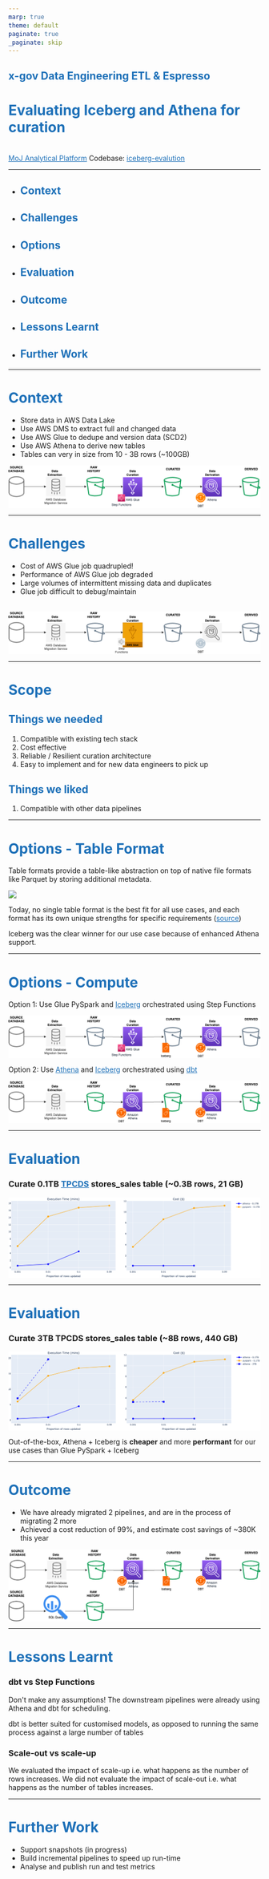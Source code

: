 ```yaml
---
marp: true
theme: default
paginate: true
_paginate: skip
---
```


<style scoped>
img.emoji {
    display: inline;
}

section {
  text-align: center;
  justify-content: center;
}
</style>

## x-gov Data Engineering ETL & Espresso

# Evaluating Iceberg and Athena for curation
\
[MoJ Analytical Platform](https://user-guidance.analytical-platform.service.justice.gov.uk/#content)
Codebase: [iceberg-evalution](https://github.com/moj-analytical-services/iceberg-evaluation)

---

- ## Context
- ## Challenges
- ## Options
- ## Evaluation
- ## Outcome
- ## Lessons Learnt
- ## Further Work

---

# Context

- Store data in AWS Data Lake
- Use AWS DMS to extract full and changed data
- Use AWS Glue to dedupe and version data (SCD2)
- Use AWS Athena to derive new tables 
- Tables can very in size from 10 - 3B rows (~100GB)

![architecture_existing](../images/architecture_existing.drawio.png)

---

# Challenges

- Cost of AWS Glue job quadrupled!
- Performance of AWS Glue job degraded
- Large volumes of intermittent missing data and duplicates
- Glue job difficult to debug/maintain 

\
![architecture_existing_problems](../images/architecture_existing_problems.drawio.png)

---

# Scope

## Things we needed

1. Compatible with existing tech stack
1. Cost effective
1. Reliable / Resilient curation architecture
1. Easy to implement and for new data engineers to pick up

## Things we liked

1. Compatible with other data pipelines


---

# Options - Table Format

Table formats provide a table-like abstraction on top of native file formats like Parquet by storing additional metadata.

![](https://miro.medium.com/v2/resize:fit:720/format:webp/1*H_goBvOV52AUid4egopzGw.png)

Today, no single table format is the best fit for all use cases, and each format has its own unique strengths for specific requirements ([source](https://aws.amazon.com/blogs/big-data/choosing-an-open-table-format-for-your-transactional-data-lake-on-aws/))

Iceberg was the clear winner for our use case because of enhanced Athena support.

---

# Options - Compute

Option 1: Use Glue PySpark and [Iceberg](https://iceberg.apache.org/) orchestrated using Step Functions

![architecture_proposed_pyspark](../images/architecture_proposed_pyspark.drawio.png)

Option 2: Use [Athena](https://www.amazonaws.cn/en/athena/) and [Iceberg](https://iceberg.apache.org/) orchestrated using [dbt](https://www.getdbt.com/)

![architecture_proposed ](../images/architecture_proposed.drawio.png)

---

# Evaluation

### Curate 0.1TB [TPCDS](https://www.tpc.org/tpcds/) stores_sales table (~0.3B rows, 21 GB)

![](../images/scd2_100GB.png)

---

# Evaluation

### Curate 3TB TPCDS stores_sales table (~8B rows, 440 GB)

![](../images/scd2.png)

Out-of-the-box, Athena + Iceberg is **cheaper** and more **performant** for our use cases than Glue PySpark + Iceberg

---

# Outcome

- We have already migrated 2 pipelines, and are in the process of migrating 2 more
- Achieved a cost reduction of 99%, and estimate cost savings of ~380K this year


![architecture_extension ](../images/architecture_extension.drawio.png)


---

# Lessons Learnt

### dbt vs Step Functions

Don't make any assumptions! The downstream pipelines were already using Athena and dbt for scheduling.

dbt is better suited for customised models, as opposed to running the same process against a large number of tables

### Scale-out vs scale-up

We evaluated the impact of scale-up i.e. what happens as the number of rows increases. We did not evaluate the impact of scale-out i.e. what happens as the number of tables increases.

---

# Further Work

- Support snapshots (in progress)
- Build incremental pipelines to speed up run-time
- Analyse and publish run and test metrics

<style>
section {
  text-align: left;
  justify-content: flex-start;
}
a, h1, h2, h5 {
  color: #1d70b8;
}
a {
  text-decoration: underline;
}
img {
  display: block;
  margin-left: auto;
  margin-right: auto;
}
table {
  margin-left: auto;
  margin-right: auto;
}
</style>